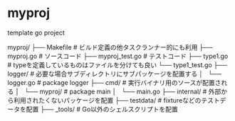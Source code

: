 # myproj
template go project

myproj/
  ├── Makefile          # ビルド定義の他タスクランナー的にも利用
  ├── myproj.go         # ソースコード
  ├── myproj_test.go    # テストコード
  ├── type1.go          # typeを定義しているものはファイルを分けても良い
  └── type1_test.go
  ├── logger/           # 必要な場合サブディレクトリにサブパッケージを配置する
  │   └── logger.go     # package logger
  ├── cmd/              # 実行バイナリ用のソースが配置される
  │   └── myproj/       # package main
  │       └── main.go
  ├── internal/         # 外部から利用されたくないパッケージを配置
  ├── testdata/         # fixtureなどのテストデータを配置
  ├── _tools/           # Go以外のシェルスクリプトを配置
